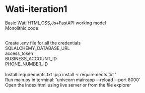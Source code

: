 # Wati-iteration1
Basic Wati HTML,CSS,Js+FastAPI working model<br>
Monolithic code<br>

<br>
Create .env file for all the credentials<br>
SQLALCHEMY_DATABASE_URL<br>
access_token<br>
BUSINESS_ACCOUNT_ID<br>
PHONE_NUMBER_ID<br>
<br>
Install requirements.txt 'pip install -r requirements.txt
'<br>
Run main.py in terminal: 'univcorn main:app --reload --port 8000'<br>
Open the index.html using live server or from the file explorer<br>
